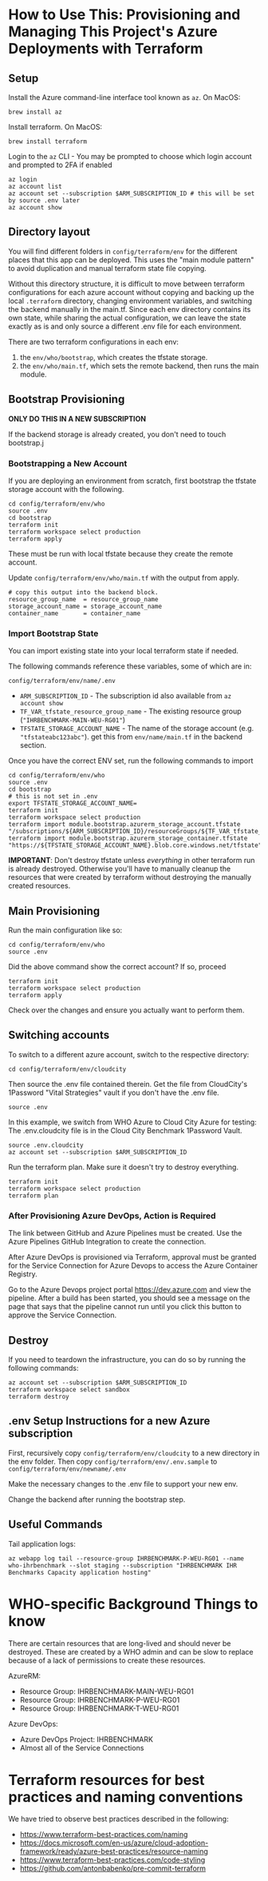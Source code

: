 # How to Use This: Provisioning and Managing This Project's Azure Deployments with Terraform

## Setup

Install the Azure command-line interface tool known as `az`. On MacOS:

    brew install az

Install terraform. On MacOS:

    brew install terraform

Login to the `az` CLI - You may be prompted to choose which login account and prompted to 2FA if enabled

    az login
    az account list
    az account set --subscription $ARM_SUBSCRIPTION_ID # this will be set by source .env later
    az account show

## Directory layout

You will find different folders in `config/terraform/env` for the different
places that this app can be deployed. This uses the "main module pattern" to
avoid duplication and manual terraform state file copying.

Without this directory structure, it is difficult to move between terraform
configurations for each azure account without copying and backing up the local
`.terraform` directory, changing environment variables, and switching the
backend manually in the main.tf. Since each env directory contains its own
state, while sharing the actual configuration, we can leave the state exactly
as is and only source a different .env file for each environment.

There are two terraform configurations in each env:

1. the `env/who/bootstrap`, which creates the tfstate storage.
2. the `env/who/main.tf`, which sets the remote backend, then runs the main module.

## Bootstrap Provisioning

**ONLY DO THIS IN A NEW SUBSCRIPTION**

If the backend storage is already created, you don't need to touch bootstrap.j

### Bootstrapping a New Account

If you are deploying an environment from scratch, first bootstrap the tfstate
storage account with the following.

    cd config/terraform/env/who
    source .env
    cd bootstrap
    terraform init
    terraform workspace select production
    terraform apply

These must be run with local tfstate because they create the remote account.

Update `config/terraform/env/who/main.tf` with the output from apply.

    # copy this output into the backend block.
    resource_group_name  = resource_group_name
    storage_account_name = storage_account_name
    container_name       = container_name

### Import Bootstrap State

You can import existing state into your local terraform state if needed.

The following commands reference these variables, some of which are in:

    config/terraform/env/name/.env

- `ARM_SUBSCRIPTION_ID` - The subscription id also available from `az account show`
- `TF_VAR_tfstate_resource_group_name` - The existing resource group (`"IHRBENCHMARK-MAIN-WEU-RG01"`)
- `TFSTATE_STORAGE_ACCOUNT_NAME` - The name of the storage account (e.g. `"tfstateabc123abc"`).
  get this from `env/name/main.tf` in the backend section.

Once you have the correct ENV set, run the following commands to import

    cd config/terraform/env/who
    source .env
    cd bootstrap
    # this is not set in .env
    export TFSTATE_STORAGE_ACCOUNT_NAME=
    terraform init
    terraform workspace select production
    terraform import module.bootstrap.azurerm_storage_account.tfstate "/subscriptions/${ARM_SUBSCRIPTION_ID}/resourceGroups/${TF_VAR_tfstate_resource_group_name}/providers/Microsoft.Storage/storageAccounts/${TFSTATE_STORAGE_ACCOUNT_NAME}"
    terraform import module.bootstrap.azurerm_storage_container.tfstate "https://${TFSTATE_STORAGE_ACCOUNT_NAME}.blob.core.windows.net/tfstate"

**IMPORTANT**: Don't destroy tfstate unless _everything_ in other terraform
run is already destroyed. Otherwise you'll have to manually cleanup the
resources that were created by terraform without destroying the manually
created resources.

## Main Provisioning

Run the main configuration like so:

    cd config/terraform/env/who
    source .env

Did the above command show the correct account? If so, proceed

    terraform init
    terraform workspace select production
    terraform apply

Check over the changes and ensure you actually want to perform them.

## Switching accounts

To switch to a different azure account, switch to the respective directory:

    cd config/terraform/env/cloudcity

Then source the .env file contained therein. Get the file from CloudCity's
1Password "Vital Strategies" vault if you don't have the .env file.

    source .env

In this example, we switch from WHO Azure to Cloud City Azure for testing:
The .env.cloudcity file is in the Cloud City Benchmark 1Password Vault.

    source .env.cloudcity
    az account set --subscription $ARM_SUBSCRIPTION_ID

Run the terraform plan. Make sure it doesn't try to destroy everything.

    terraform init
    terraform workspace select production
    terraform plan

### After Provisioning Azure DevOps, Action is Required

The link between GitHub and Azure Pipelines must be created.
Use the Azure Pipelines GitHub Integration to create the connection.

After Azure DevOps is provisioned via Terraform, approval must be granted for
the Service Connection for Azure Devops to access the Azure Container Registry.

Go to the Azure Devops project portal https://dev.azure.com and view the pipeline.
After a build has been started, you should see a message on the page that says
that the pipeline cannot run until you click this button to approve the Service
Connection.

## Destroy

If you need to teardown the infrastructure, you can do so by running the following commands:

    az account set --subscription $ARM_SUBSCRIPTION_ID
    terraform workspace select sandbox
    terraform destroy

## .env Setup Instructions for a new Azure subscription

First, recursively copy `config/terraform/env/cloudcity` to a new directory
in the env folder. Then copy `config/terraform/env/.env.sample` to
`config/terraform/env/newname/.env`

Make the necessary changes to the .env file to support your new env.

Change the backend after running the bootstrap step.

## Useful Commands

Tail application logs:

    az webapp log tail --resource-group IHRBENCHMARK-P-WEU-RG01 --name who-ihrbenchmark --slot staging --subscription "IHRBENCHMARK IHR Benchmarks Capacity application hosting"

# WHO-specific Background Things to know

There are certain resources that are long-lived and should never be destroyed.
These are created by a WHO admin and can be slow to replace because of a lack of
permissions to create these resources.

AzureRM:

- Resource Group: IHRBENCHMARK-MAIN-WEU-RG01
- Resource Group: IHRBENCHMARK-P-WEU-RG01
- Resource Group: IHRBENCHMARK-T-WEU-RG01

Azure DevOps:

- Azure DevOps Project: IHRBENCHMARK
- Almost all of the Service Connections

# Terraform resources for best practices and naming conventions

We have tried to observe best practices described in the following:

- https://www.terraform-best-practices.com/naming
- https://docs.microsoft.com/en-us/azure/cloud-adoption-framework/ready/azure-best-practices/resource-naming
- https://www.terraform-best-practices.com/code-styling
- https://github.com/antonbabenko/pre-commit-terraform
